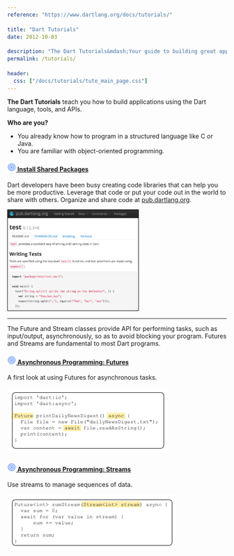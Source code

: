 ```yaml
---
reference: "https://www.dartlang.org/docs/tutorials/"

title: "Dart Tutorials"
date: 2012-10-03

description: "The Dart Tutorials&mdash;Your guide to building great apps."
permalink: /tutorials/

header:
  css: ["/docs/tutorials/tute_main_page.css"]
---
```


<!-- # {{ page.title }} -->

**The Dart Tutorials** teach you how to build applications
using the Dart language, tools, and APIs.

<strong>Who are you?</strong>
<ul>
<li> You already know how to program in a structured language like C or Java.</li>
<li> You are familiar with object-oriented programming.</li>
</ul>


#### <a href="shared-pkgs"><img src="images/target.png" height="20" width="20">&nbsp;Install Shared Packages</a>
<p>Dart developers have been busy creating code libraries that can help you
be more productive.
Leverage that code or put your code out in the world to share with others.
Organize and share code at
<a href="https://pub.dartlang.org/">pub.dartlang.org</a>.</p>
<img style="border:1px solid black"
     src="images/pub-dartlang-screenshot.png" width="300">

---

The Future and Stream classes provide API for performing tasks,
such as input/output, asynchronously, so as to avoid blocking your
program.
Futures and Streams are fundamental to most Dart programs.

#### <a href="futures"><img src="images/target.png" height="20" width="20">&nbsp;Asynchronous Programming: Futures</a>
<p>A first look at using Futures for asynchronous tasks.</p>
<img src="images/futures-code.png">

#### <a href="streams"><img src="images/target.png" height="20" width="20">&nbsp;Asynchronous Programming: Streams</a>
<p>Use streams to manage sequences of data.</p>
<img src="images/streams-code.png">
